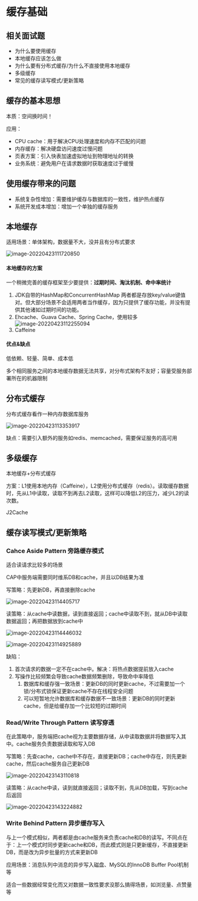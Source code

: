 # 缓存基础

## 相关面试题

- 为什么要使用缓存
- 本地缓存应该怎么做
- 为什么要有分布式缓存/为什么不直接使用本地缓存
- 多级缓存
- 常见的缓存读写模式/更新策略



## 缓存的基本思想

本质：空间换时间！

应用：

- CPU cache：用于解决CPU处理速度和内存不匹配的问题
- 内存缓存：解决硬盘访问速度过慢问题
- 页表方案：引入快表加速虚拟地址到物理地址的转换
- 业务系统：避免用户在请求数据时获取速度过于缓慢



## 使用缓存带来的问题

- 系统复杂性增加：需要维护缓存与数据库的一致性，维护热点缓存
- 系统开发成本增加：增加一个单独的缓存服务



## 本地缓存

适用场景：单体架构，数据量不大，没并且有分布式要求

![image-20220423111720850](../../../AppData/Roaming/Typora/typora-user-images/image-20220423111720850.png)

#### 本地缓存的方案

一个稍微完善的缓存框架至少要提供：**过期时间、淘汰机制、命中率统计**

1. JDK自带的HashMap和ConcurrentHashMap
   两者都是存放key/value键值对。但大部分场景不会适用两者当作缓存，因为只提供了缓存功能，并没有提供其他诸如过期时间的功能。
2. Ehcache、Guava Cache、Spring Cache，使用较多
   ![image-20220423112255094](../../../AppData/Roaming/Typora/typora-user-images/image-20220423112255094.png)
3. Caffeine



#### 优点&缺点

低依赖、轻量、简单、成本低

多个相同服务之间的本地缓存数据无法共享，对分布式架构不友好；容量受服务部署所在的机器限制



## 分布式缓存

分布式缓存看作一种内存数据库服务

![image-20220423113353917](../../../AppData/Roaming/Typora/typora-user-images/image-20220423113353917.png)

缺点：需要引入额外的服务如redis、memcached，需要保证服务的高可用



## 多级缓存

本地缓存+分布式缓存

方案：L1使用本地内存（Caffeine），L2使用分布式缓存（redis）。读取缓存数据时，先从L1中读取，读取不到再去L2读取，这样可以降低L2的压力，减少L2的读次数。



J2Cache



## 缓存读写模式/更新策略

### Cahce Aside Pattern 旁路缓存模式

适合读请求比较多的场景

CAP中服务端需要同时维系DB和cache，并且以DB结果为准

写策略：先更新DB，再直接删除cache

![image-20220423114405717](../../../AppData/Roaming/Typora/typora-user-images/image-20220423114405717.png)

读策略：从cache中读数据，读到直接返回；cache中读取不到，就从DB中读取数据返回；再把数据放到cache中

![image-20220423114446032](../../../AppData/Roaming/Typora/typora-user-images/image-20220423114446032.png)

![image-20220423114925889](../../../AppData/Roaming/Typora/typora-user-images/image-20220423114925889.png)

缺陷：

1. 首次请求的数据一定不在cache中。解决：将热点数据提前放入cache
2. 写操作比较频繁会导致cache数据频繁删除，导致命中率降低
   1. 数据库和缓存强一致场景：更新DB的同时更新cache，不过需要加一个锁/分布式锁保证更新cache不存在线程安全问题
   2. 可以短暂地允许数据库和缓存数据不一致场景：更新DB的同时更新cache，但是给缓存加一个比较短的过期时间





### Read/Write Through Pattern 读写穿透

在此策略中，服务端把cache视为主要数据存储，从中读取数据并将数据写入其中。cache服务负责数据读取和写入DB



写策略：先查cache，cache中不存在，直接更新DB；cache中存在，则先更新cache，然后cache服务自己更新DB

![image-20220423143110818](../../../AppData/Roaming/Typora/typora-user-images/image-20220423143110818.png)

读策略：从cache中读，读到就直接返回；读取不到，先从DB加载，写到cache后返回

![image-20220423143224882](../../../AppData/Roaming/Typora/typora-user-images/image-20220423143224882.png)



### Write Behind Pattern 异步缓存写入

与上一个模式相似，两者都是由cache服务来负责cache和DB的读写。不同点在于：上一个模式时同步更新cache和DB，而此模式则是只更新缓存，不直接更新DB，而是改为异步批量的方式来更新DB



应用场景：消息队列中消息的异步写入磁盘、MySQL的InnoDB Buffer Pool机制等

适合一些数据经常变化而又对数据一致性要求没那么搞得场景，如浏览量、点赞量等